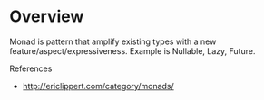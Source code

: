 # Overview

Monad is pattern that amplify existing types with a new feature/aspect/expressiveness. Example is Nullable, Lazy, Future.

References

* http://ericlippert.com/category/monads/
